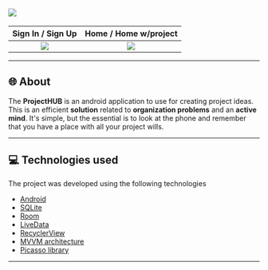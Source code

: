 <h1>
    <img src="https://ik.imagekit.io/7lakfowkdj/projecthub_readme_e1a-TFKlX.png">
</h1>

Sign In / Sign Up      |   Home / Home w/project
:-------------------------:|:-------------------------:
![](https://ik.imagekit.io/7lakfowkdj/pt1_khIrnoqIb.JPG)  |  ![](https://ik.imagekit.io/7lakfowkdj/pt2_9v3Ms_NmS.JPG)

---

## 🌐 About

The **ProjectHUB** is an android application to use for creating project ideas. This is an efficient **solution** related to **organization problems** and an **active mind**. It's simple, but the essential is to look at the phone and remember that you have a place with all your project wills.

---

## 💻 Technologies used

The project was developed using the following technologies

- [Android](https://developer.android.com/docs)
- [SQLite](https://www.sqlite.org/index.html)
- [Room](https://developer.android.com/jetpack/androidx/releases/room)
- [LiveData](https://developer.android.com/topic/libraries/architecture/livedata)
- [RecyclerView](https://developer.android.com/guide/topics/ui/layout/recyclerview)
- [MVVM architecture](https://en.wikipedia.org/wiki/Model%E2%80%93view%E2%80%93viewmodel)
- [Picasso library](https://square.github.io/picasso/)

---